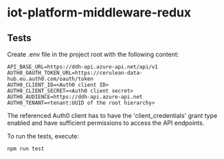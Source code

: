 # iot-platform-middleware-redux

## Tests

Create .env file in the project root with the following content:

```
API_BASE_URL=https://ddh-api.azure-api.net/api/v1
AUTH0_OAUTH_TOKEN_URL=https://cerulean-data-hub.eu.auth0.com/oauth/token
AUTH0_CLIENT_ID=<Auth0 client ID>
AUTH0_CLIENT_SECRET=<Auth0 client secret>
AUTH0_AUDIENCE=https://ddh-api.azure-api.net
AUTH0_TENANT=<tenant:UUID of the root hierarchy>
```

The referenced Auth0 client has to have the 'client_credentials' grant type enabled and have sufficient permissions to access the API endpoints.

To run the tests, execute:

```
npm run test
```
